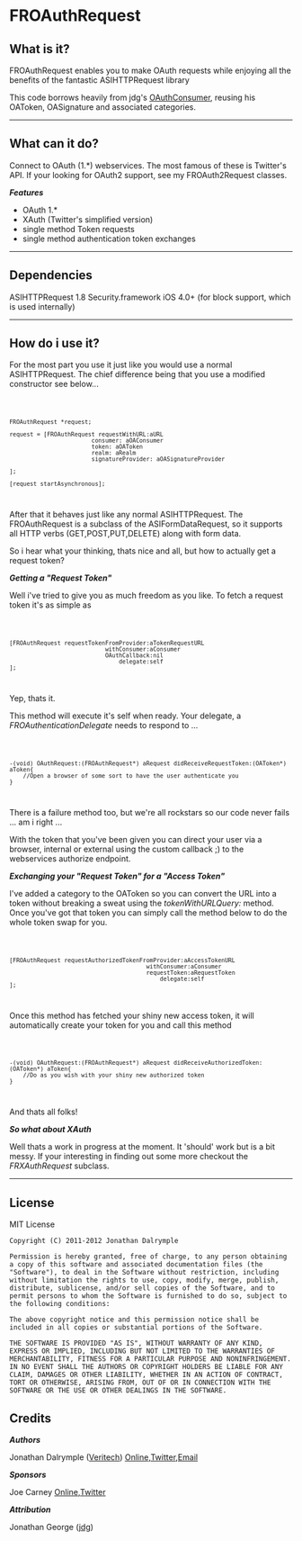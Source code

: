 **FROAuthRequest**
===================

What is it?
----------------
FROAuthRequest enables you to make OAuth requests while enjoying all the benefits of the fantastic ASIHTTPRequest library

This code borrows heavily from jdg's [OAuthConsumer](https://github.com/jdg/oauthconsumer), reusing his OAToken, OASignature and associated categories.

---

What can it do?
---------------
Connect to OAuth (1.*) webservices. The most famous of these is Twitter's API. If your looking for OAuth2 support, see my FROAuth2Request classes.

***Features***

* OAuth 1.*
* XAuth (Twitter's simplified version)
* single method Token requests
* single method authentication token exchanges

---

Dependencies
------------
ASIHTTPRequest 1.8
Security.framework
iOS 4.0+ (for block support, which is used internally)

---

How do i use it?
----------------

For the most part you use it just like you would use a normal ASIHTTPRequest.
The chief difference being that you use a modified constructor see below...

<code>
	
	FROAuthRequest *request;
	
	request = [FROAuthRequest requestWithURL:aURL
							consumer: aOAConsumer
							token: aOAToken
							realm: aRealm
							signatureProvider: aOASignatureProvider
		
	];
	
	[request startAsynchronous];
</code>

After that it behaves just like any normal ASIHTTPRequest. The FROAuthRequest is a subclass of the ASIFormDataRequest,
so it supports all HTTP verbs (GET,POST,PUT,DELETE) along with form data.

So i hear what your thinking, thats nice and all, but how to actually get a request token?

***Getting a "Request Token"***

Well i've tried to give you as much freedom as you like. To fetch a request token it's as simple as

<code>
	
	[FROAuthRequest requestTokenFromProvider:aTokenRequestURL
								withConsumer:aConsumer
								OAuthCallback:nil
									delegate:self
	];
	
</code>

Yep, thats it.

This method will execute it's self when ready. Your delegate, a *FROAuthenticationDelegate* needs to respond to ...

<code>

	-(void) OAuthRequest:(FROAuthRequest*) aRequest didReceiveRequestToken:(OAToken*) aToken{
		//Open a browser of some sort to have the user authenticate you
	}

</code>

There is a failure method too, but we're all rockstars so our code never fails ... am i right ...

With the token that you've been given you can direct your user via a browser, internal or external using the custom callback ;) to the webservices authorize endpoint.

***Exchanging your "Request Token" for a "Access Token"***

I've added a category to the OAToken so you can convert the URL into a token without breaking a sweat using the *tokenWithURLQuery:* method.
Once you've got that token you can simply call the method below to do the whole token swap for you.

<code>
	
	[FROAuthRequest requestAuthorizedTokenFromProvider:aAccessTokenURL
	 										withConsumer:aConsumer
	 										requestToken:aRequestToken
	 											delegate:self
	];
	
</code>

Once this method has fetched your shiny new access token, it will automatically create your token for you and call this method

<code>
	
	-(void) OAuthRequest:(FROAuthRequest*) aRequest didReceiveAuthorizedToken:(OAToken*) aToken{
		//Do as you wish with your shiny new authorized token
	}	
	
</code>

And thats all folks!

***So what about XAuth***

Well thats a work in progress at the moment. It 'should' work but is a bit messy. If your interesting in finding out some more checkout the *FRXAuthRequest* subclass.

---

License
-------

MIT License

	Copyright (C) 2011-2012 Jonathan Dalrymple

	Permission is hereby granted, free of charge, to any person obtaining a copy of this software and associated documentation files (the "Software"), to deal in the Software without restriction, including without limitation the rights to use, copy, modify, merge, publish, distribute, sublicense, and/or sell copies of the Software, and to permit persons to whom the Software is furnished to do so, subject to the following conditions:

	The above copyright notice and this permission notice shall be included in all copies or substantial portions of the Software.

	THE SOFTWARE IS PROVIDED "AS IS", WITHOUT WARRANTY OF ANY KIND, EXPRESS OR IMPLIED, INCLUDING BUT NOT LIMITED TO THE WARRANTIES OF MERCHANTABILITY, FITNESS FOR A PARTICULAR PURPOSE AND NONINFRINGEMENT. IN NO EVENT SHALL THE AUTHORS OR COPYRIGHT HOLDERS BE LIABLE FOR ANY CLAIM, DAMAGES OR OTHER LIABILITY, WHETHER IN AN ACTION OF CONTRACT, TORT OR OTHERWISE, ARISING FROM, OUT OF OR IN CONNECTION WITH THE SOFTWARE OR THE USE OR OTHER DEALINGS IN THE SOFTWARE.

Credits
------------
***Authors***

Jonathan Dalrymple	([Veritech][jonathanGithub]) 	[Online][jonathanWeb],[Twitter][jonathanTwitter],[Email][jonathanEmail]

***Sponsors***

Joe Carney											[Online][joesWeb],[Twitter][joesTwitter]

***Attribution***

Jonathan George 	([jdg][jonathanGGithub])

<!-- Links -->
[joesWeb]: http://northoftheweb.com
[joesTwitter]: http://twitter.com/joe_carney

[jonathanWeb]: http://float-right.co.uk
[jonathanTwitter]: http://twitter.com/veritech
[jonathanGithub]: http://github.com/veritech
[jonathanEmail]: mailto:jonathan@float-right.co.uk

[jonathanGGithub]: http://github.com/jdg




